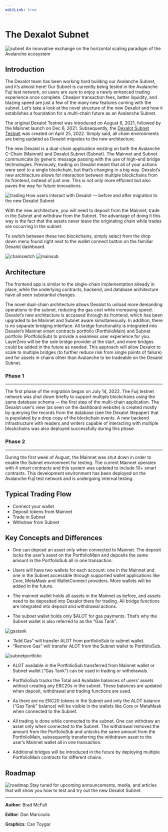 ```yaml
---
editLink: true
---
```

# The Dexalot Subnet

![subnet](/images/subnet/subnet.png)
An innovative exchange on the horizontal scaling paradigm of the Avalanche ecosystem

## Introduction

The Dexalot team has been working hard building our Avalanche Subnet, and it’s almost here! Our Subnet is currently being tested in the Avalanche Fuji test network, so users are sure to enjoy a newly enhanced trading experience once complete. Cheaper transaction fees, better liquidity, and blazing speed are just a few of the many new features coming with the subnet. Let’s take a look at the novel structure of the new Dexalot and how it establishes a foundation for a multi-chain future as an Avalanche Subnet.

The original Dexalot Testnet was introduced on August 6, 2021, followed by the Mainnet launch on Dec 6, 2021. Subsequently, the [Dexalot Subnet Testnet](https://medium.com/dexalot/the-dexalot-subnet-c08605afdf64) was created on April 25, 2022. Simply said, all chain environments are being updated as Dexalot migrates to the new architecture.

The new Dexalot is a dual-chain application existing on both the Avalanche C-Chain (Mainnet) and Dexalot Subnet (Subnet). The Mainnet and Subnet communicate by generic message passing with the use of high-end bridge technologies. Previously, trading on Dexalot meant that all of your actions were sent to a single blockchain, but that’s changing in a big way. Dexalot’s new architecture allows for interaction between multiple blockchains from its frontend, instead of just one. This is not only more efficient but also paves the way for future innovations.

![trading](/images/subnet/trading.png)
How users interact with Dexalot — before and after migration to the new Dexalot Subnet

With the new architecture, you will need to deposit from the Mainnet, trade in the Subnet and withdraw from the Subnet. The advantage of doing it this way is the fact that the assets never leave the originating chain while trades are occurring in the subnet.

To switch between these two blockchains, simply select from the drop down menu found right next to the wallet connect button on the familiar Dexalot dashboard.

![chainswitch](/images/subnet/chainswitch.png)
![mainsub](/images/subnet/mainsub.png)

## Architecture

The frontend app is similar to the single-chain implementation already in place, while the underlying contracts, backend, and database architecture have all seen substantial changes.

The novel dual-chain architecture allows Dexalot to unload more demanding operations to the subnet, reducing the gas cost while increasing speed. Dexalot’s new architecture is accessed through its frontend, which has been upgraded to be Mainnet and Subnet aware simultaneously. In addition, there is no separate bridging interface. All bridge functionality is integrated into Dexalot’s Mainnet smart contracts portfolio (PortfolioMain) and Subnet portfolio (PortfolioSub) to provide a seamless user experience for you. LayerZero will be the sole bridge provider at the start, and more bridges could be added in the future as needed. This approach will allow Dexalot to scale to multiple bridges (to further reduce risk from single points of failure) and for assets in chains other than Avalanche to be tradeable on the Dexalot Subnet.

### Phase 1
---
The first phase of the migration began on July 14, 2022. The Fuij testnet network was shut down briefly to support multiple blockchains using the same database schema — the first step of the multi-chain application. The Dexalot user’s view (as seen on the dashboard website) is created mostly by querying the records from the database (see the Dexalot litepaper) that is populated by a drop copy of the blockchain events. A new backend infrastructure with readers and writers capable of interacting with multiple blockchains was also deployed successfully during this phase.

### Phase 2
---
During the first week of August, the Mainnet was shut down in order to enable the Subnet environment for testing. The current Mainnet operates with 4 smart contracts and this system was updated to include 10+ smart contracts. This development environment has been deployed on the Avalanche Fuji test network and is undergoing internal testing.

## Typical Trading Flow

* Connect your wallet
* Deposit tokens from Mainnet
* Trade in Subnet
* Withdraw from Subnet

## Key Concepts and Differences

* One can deposit an asset only when connected to Mainnet. The deposit locks the user’s asset on the PortfolioMain and deposits the same amount in the PortfolioSub all in one transaction.

* Users will have two wallets for each account: one in the Mainnet and one in the Subnet accessible through supported wallet applications like Core, MetaMask and WalletConnect providers. More wallets will be added in the future.

* The mainnet wallet holds all assets in the Mainnet as before, and assets need to be deposited into Dexalot there for trading. All bridge functions are integrated into deposit and withdrawal actions.

* The subnet wallet holds only $ALOT for gas payments. That’s why the Subnet wallet is also referred to as the “Gas Tank”.

![gastank](/images/subnet/gastank.png)
* “Add Gas” will transfer ALOT from portfolioSub to subnet wallet.
* “Remove Gas” will transfer ALOT from the Subnet wallet to PortfolioSub.

![subnetportfolio](/images/subnet/subnetportfolio.png)

* ALOT available in the PortfolioSub transferred from Mainnet wallet or Subnet wallet (“Gas Tank”) can be used in trading or withdrawals.

* PortfolioSub tracks the Total and Available balances of users’ assets without creating any ERC20s in the subnet. These balances are updated when deposit, withdrawal and trading functions are used.

* As there are no ERC20 tokens in the Subnet and only the ALOT balance (“Gas Tank” balance) will be visible in the wallets like Core or MetaMask when connected to the Subnet.

* All trading is done while connected to the subnet.
One can withdraw an asset only when connected to the Subnet. The withdrawal removes the amount from the PortfolioSub and unlocks the same amount from the PortfolioMain, subsequently transferring the withdrawn asset to the user’s Mainnet wallet all in one transaction.

* Additional bridges will be introduced in the future by deploying multiple PortfolioMain contracts for different chains.

## Roadmap

![roadmap](/images/subnet/roadmap.png)
Stay tuned for upcoming announcements, media, and articles that will show you how to test and try out the new Dexalot Subnet.

---

**Author**: Brad McFall

**Editor**: Dan Marcoulis

**Graphics**: Can Toygar
